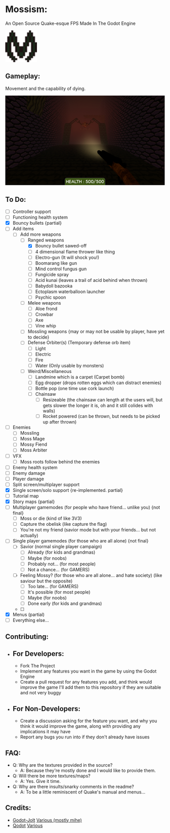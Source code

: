 # Mossism:

An Open Source Quake-esque FPS Made In The Godot Engine

<div>
	   <img src="logo.svg" alt="Mossism Logo" width="100"/>
</div>

## Gameplay:

Movement and the capability of dying.

<div>
	<img src="assets/screenshots/mossism_start.png" alt="Mossism Screenshot" width="700"/>
</div>

## To Do:

- [ ] Controller support
- [ ] Functioning health system
- [x] Bouncy bullets {partial}
- [ ] Add items
  - [ ] Add more weapons
	- [ ] Ranged weapons
	  - [x] Bouncy bullet sawed-off
	  - [ ] 4 dimensional flame thrower like thing
	  - [ ] Electro-gun (It will shock you!)
	  - [ ] Boomarang like gun
	  - [ ] Mind control fungus gun
	  - [ ] Fungicide spray
	  - [ ] Acid kunai (leaves a trail of acid behind when thrown)
	  - [ ] Babydoll bazooka
	  - [ ] Ectoplasm waterballoon launcher
	  - [ ] Psychic spoon
	- [ ] Melee weapons
	  - [ ] Aloe frond
	  - [ ] Crowbar
	  - [ ] Axe
	  - [ ] Vine whip
	- [ ] Mossling weapons {may or may not be usable by player, have yet to decide}
	- [ ] Defense Orbiter(s) (Temporary defense orb item)
	  - [ ] Light
	  - [ ] Electric
	  - [ ] Fire
	  - [ ] Water (Only usable by monsters)
	- [ ] Weird/Miscellaneous
	  - [ ] Landmine which is a carpet (Carpet bomb)
	  - [ ] Egg dropper (drops rotten eggs which can distract enemies)
	  - [ ] Bottle pop (one time use cork launch)
	  - [ ] Chainsaw
		- [ ] Resizeable (the chainsaw can length at the users will, but gets slower the longer it is, oh and it still colides with walls)
		- [ ] Rocket powered (can be thrown, but needs to be picked up after thrown)
- [ ] Enemies
  - [ ] Mossling
  - [ ] Moss Mage
  - [ ] Mossy Fiend
  - [ ] Moss Arbiter
- [ ] VFX
  - [ ] Moss roots follow behind the enemies
- [ ] Enemy health system
- [ ] Enemy damage
- [ ] Player damage
- [ ] Split screen/multiplayer support
- [x] Single screen/solo support {re-implemented. partial}
- [ ] Tutorial map
- [x] Story maps {partial}
- [ ] Multiplayer gamemodes (for people who have friend... unlike you) {not final}
  - [ ] Moss or die (kind of like 3V3)
  - [ ] Capture the obelisk (like capture the flag)
  - [ ] You're not my friend (savior mode but with your friends... but not actually)
- [ ] Single player gamemodes (for those who are all alone) {not final}
  - [ ] Savior (normal single player campaign)
	- [ ] Already (for kids and grandmas)
	- [ ] Maybe (for noobs)
	- [ ] Probably not... (for most people)
	- [ ] Not a chance... (for GAMERS)
  - [ ] Feeling Mossy? (for those who are all alone... and hate society) (like saviour but the opposite)
	- [ ] Too late... (for GAMERS)
	- [ ] It's possible (for most people)
	- [ ] Maybe (for noobs)
	- [ ] Done early (for kids and grandmas)
  - [ ] 
- [x] Menus (partial)
- [ ] Everything else...

## Contributing:

- ## For Developers:
  
  - Fork The Project
  - Implement any features you want in the game by using the Godot Engine
  - Create a pull request for any features you add, and think would improve the game I'll add them to this repository if they are suitable and not very buggy

- ## For Non-Developers:
  
  - Create a discussion asking for the feature you want, and why you think it would improve the game, along with providing any implications it may have
  - Report any bugs you run into if they don't already have issues

## FAQ:

- Q: Why are the textures provided in the source?
  - A: Because they're mostly done and I would like to provide them.
- Q: Will there be more textures/maps?
  - A: Yes. Give it time.
- Q: Why are there insults/snarky comments in the readme?
  - A: To be a little reminiscent of Quake's manual and menus...

## Credits:

- [Godot-Jolt](https://github.com/godot-jolt/godot-jolt) [Various (mostly mihe)](https://github.com/godot-jolt/godot-jolt/graphs/contributors)
- [Qodot](https://github.com/QodotPlugin/Qodot) [Various](https://github.com/QodotPlugin/Qodot/graphs/contributors)
